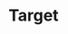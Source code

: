 ---
title: "Target"
url: /albuquerque/target-paseo-del-norte-boulevard-northeast/
shop: Warenhaus
---